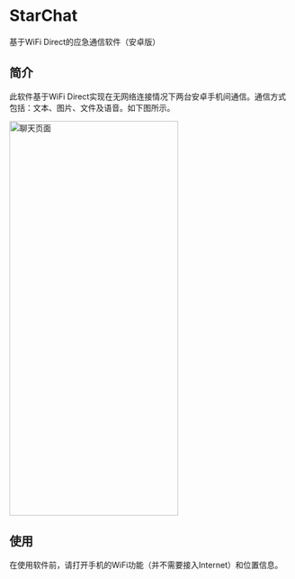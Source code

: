 # StarChat
基于WiFi Direct的应急通信软件（安卓版）

## 简介
此软件基于WiFi Direct实现在无网络连接情况下两台安卓手机间通信。通信方式包括：文本、图片、文件及语音。如下图所示。

<img src="https://github.com/cyxblog/StarChat/tree/master/Screenshots/2.png" width="300" height="700" alt="聊天页面">

## 使用
在使用软件前，请打开手机的WiFi功能（并不需要接入Internet）和位置信息。

